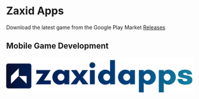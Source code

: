 # Zaxid Apps
Download the latest game from the Google Play Market [Releases](https://play.google.com/store/apps/details?id=com.ZaxidApps.ShapeTower)

## Mobile Game Development

![Zaxid Apps Logo](logo.png)
